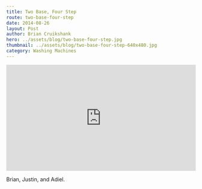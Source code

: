 ```yaml
---
title: Two Base, Four Step
route: two-base-four-step
date: 2014-08-26
layout: Post
author: Brian Cruikshank
hero: ../assets/blog/two-base-four-step.jpg
thumbnail: ../assets/blog/two-base-four-step-640x480.jpg
category: Washing Machines
---
```

<style>.embed-container { position: relative; padding-bottom: 56.25%; height: 0; overflow: hidden; max-width: 100%; } .embed-container iframe, .embed-container object, .embed-container embed { position: absolute; top: 0; left: 0; width: 100%; height: 100%; }</style><div class='embed-container'><iframe src='https://www.youtube.com/embed/oxdTYoa2-HM' frameborder='0' allowfullscreen></iframe></div>

Brian, Justin, and Adiel.
